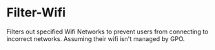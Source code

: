 # Filter-Wifi
Filters out specified Wifi Networks to prevent users from connecting to incorrect networks. Assuming their wifi isn't managed by GPO.
